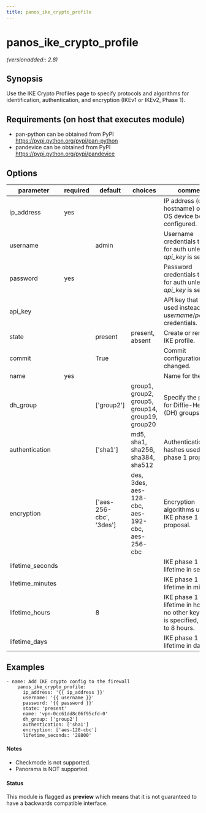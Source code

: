 ```yaml
---
title: panos_ike_crypto_profile
---
```

# panos_ike_crypto_profile

_(versionadded:: 2.8)_


## Synopsis

Use the IKE Crypto Profiles page to specify protocols and algorithms for identification, authentication, and
encryption (IKEv1 or IKEv2, Phase 1).


## Requirements (on host that executes module)

- pan-python can be obtained from PyPI https://pypi.python.org/pypi/pan-python
- pandevice can be obtained from PyPI https://pypi.python.org/pypi/pandevice

## Options

| parameter | required | default | choices | comments |
| --- | --- | --- | --- | --- |
| ip_address | yes |  |  | IP address (or hostname) of PAN-OS device being configured. |
| username |  | admin |  | Username credentials to use for auth unless *api_key* is set. |
| password | yes |  |  | Password credentials to use for auth unless *api_key* is set. |
| api_key |  |  |  | API key that can be used instead of *username*/*password* credentials. |
| state |  | present | present, absent | Create or remove IKE profile. |
| commit |  | True |  | Commit configuration if changed. |
| name | yes |  |  | Name for the profile. |
| dh_group |  | ['group2'] | group1, group2, group5, group14, group19, group20 | Specify the priority for Diffie-Hellman (DH) groups. |
| authentication |  | ['sha1'] | md5, sha1, sha256, sha384, sha512 | Authentication hashes used for IKE phase 1 proposal. |
| encryption |  | ['aes-256-cbc', '3des'] | des, 3des, aes-128-cbc, aes-192-cbc, aes-256-cbc | Encryption algorithms used for IKE phase 1 proposal. |
| lifetime_seconds |  |  |  | IKE phase 1 key lifetime in seconds. |
| lifetime_minutes |  |  |  | IKE phase 1 key lifetime in minutes. |
| lifetime_hours |  | 8 |  | IKE phase 1 key lifetime in hours. If no other key lifetime is specified, default to 8 hours. |
| lifetime_days |  |  |  | IKE phase 1 key lifetime in days. |

## Examples

    - name: Add IKE crypto config to the firewall
        panos_ike_crypto_profile:
          ip_address: '{{ ip_address }}'
          username: '{{ username }}'
          password: '{{ password }}'
          state: 'present'
          name: 'vpn-0cc61dd8c06f95cfd-0'
          dh_group: ['group2']
          authentication: ['sha1']
          encryption: ['aes-128-cbc']
          lifetime_seconds: '28800'

#### Notes

- Checkmode is not supported.
- Panorama is NOT supported.



#### Status

This module is flagged as **preview** which means that it is not guaranteed to have a backwards compatible interface.

